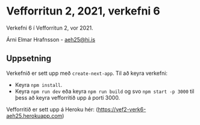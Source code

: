 # Vefforritun 2, 2021, verkefni 6

Verkefni 6 í Vefforritun 2, vor 2021.

Árni Elmar Hrafnsson - aeh25@hi.is

## Uppsetning
Verkefnið er sett upp með `create-next-app`.
Til að keyra verkefni:
* Keyra `npm install`.
* Keyra `npm run dev` eða keyra `npm run build` og svo `npm start -p 3000` til þess að keyra
vefforritið upp á porti 3000.

Vefforritið er sett upp á Heroku hér: (https://vef2-verk6-aeh25.herokuapp.com)
